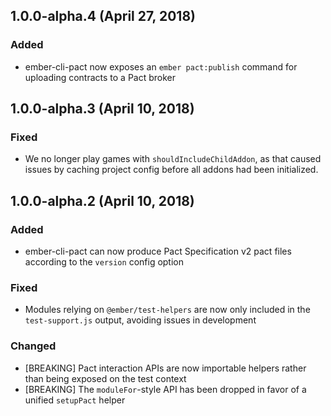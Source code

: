 ## 1.0.0-alpha.4 (April 27, 2018)
### Added
- ember-cli-pact now exposes an `ember pact:publish` command for uploading contracts to a Pact broker

## 1.0.0-alpha.3 (April 10, 2018)
### Fixed
- We no longer play games with `shouldIncludeChildAddon`, as that caused issues by caching project config before all addons had been initialized.

## 1.0.0-alpha.2 (April 10, 2018)
### Added
- ember-cli-pact can now produce Pact Specification v2 pact files according to the `version` config option

### Fixed
- Modules relying on `@ember/test-helpers` are now only included in the `test-support.js` output, avoiding issues in development

### Changed
- [BREAKING] Pact interaction APIs are now importable helpers rather than being exposed on the test context
- [BREAKING] The `moduleFor`-style API has been dropped in favor of a unified `setupPact` helper
